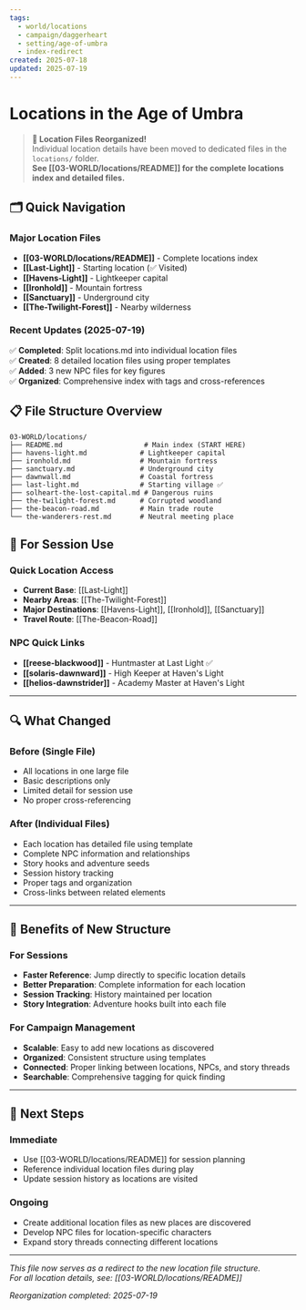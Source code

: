 ```yaml
---
tags:
  - world/locations
  - campaign/daggerheart
  - setting/age-of-umbra
  - index-redirect
created: 2025-07-18
updated: 2025-07-19
---
```


# Locations in the Age of Umbra

> **📁 Location Files Reorganized!**  
> Individual location details have been moved to dedicated files in the `locations/` folder.  
> **See [[03-WORLD/locations/README]] for the complete locations index and detailed files.**

## 🗂️ Quick Navigation

### Major Location Files
- **[[03-WORLD/locations/README]]** - Complete locations index
- **[[Last-Light]]** - Starting location (✅ Visited)
- **[[Havens-Light]]** - Lightkeeper capital
- **[[Ironhold]]** - Mountain fortress
- **[[Sanctuary]]** - Underground city
- **[[The-Twilight-Forest]]** - Nearby wilderness

### Recent Updates (2025-07-19)
✅ **Completed**: Split locations.md into individual location files  
✅ **Created**: 8 detailed location files using proper templates  
✅ **Added**: 3 new NPC files for key figures  
✅ **Organized**: Comprehensive index with tags and cross-references

## 📋 File Structure Overview

```
03-WORLD/locations/
├── README.md                    # Main index (START HERE)
├── havens-light.md             # Lightkeeper capital
├── ironhold.md                 # Mountain fortress  
├── sanctuary.md                # Underground city
├── dawnwall.md                 # Coastal fortress
├── last-light.md               # Starting village ✅
├── solheart-the-lost-capital.md # Dangerous ruins
├── the-twilight-forest.md      # Corrupted woodland
├── the-beacon-road.md          # Main trade route
└── the-wanderers-rest.md       # Neutral meeting place
```

## 🎯 For Session Use

### Quick Location Access
- **Current Base**: [[Last-Light]] 
- **Nearby Areas**: [[The-Twilight-Forest]]
- **Major Destinations**: [[Havens-Light]], [[Ironhold]], [[Sanctuary]]
- **Travel Route**: [[The-Beacon-Road]]

### NPC Quick Links
- **[[reese-blackwood]]** - Huntmaster at Last Light ✅
- **[[solaris-dawnward]]** - High Keeper at Haven's Light
- **[[helios-dawnstrider]]** - Academy Master at Haven's Light

---

## 🔍 What Changed

### Before (Single File)
- All locations in one large file
- Basic descriptions only  
- Limited detail for session use
- No proper cross-referencing

### After (Individual Files)
- Each location has detailed file using template
- Complete NPC information and relationships
- Story hooks and adventure seeds
- Session history tracking
- Proper tags and organization
- Cross-links between related elements

---

## 🚀 Benefits of New Structure

### For Sessions
- **Faster Reference**: Jump directly to specific location details
- **Better Preparation**: Complete information for each location
- **Session Tracking**: History maintained per location
- **Story Integration**: Adventure hooks built into each file

### For Campaign Management  
- **Scalable**: Easy to add new locations as discovered
- **Organized**: Consistent structure using templates
- **Connected**: Proper linking between locations, NPCs, and story threads
- **Searchable**: Comprehensive tagging for quick finding

---

## 📝 Next Steps

### Immediate
- Use [[03-WORLD/locations/README]] for session planning
- Reference individual location files during play
- Update session history as locations are visited

### Ongoing
- Create additional location files as new places are discovered
- Develop NPC files for location-specific characters
- Expand story threads connecting different locations

---

*This file now serves as a redirect to the new location file structure.*  
*For all location details, see: [[03-WORLD/locations/README]]*

*Reorganization completed: 2025-07-19*